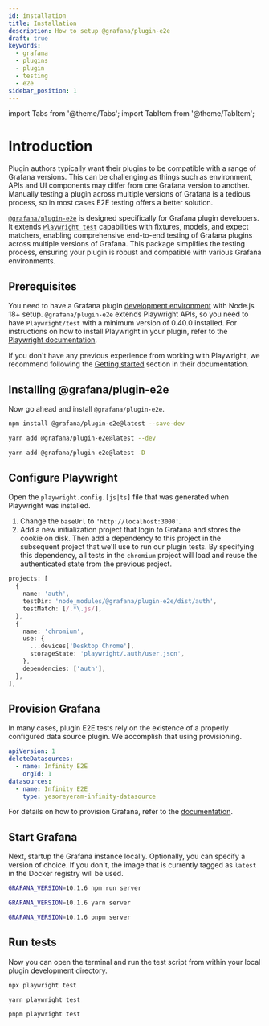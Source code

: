 ```yaml
---
id: installation
title: Installation
description: How to setup @grafana/plugin-e2e
draft: true
keywords:
  - grafana
  - plugins
  - plugin
  - testing
  - e2e
sidebar_position: 1
---
```


import Tabs from '@theme/Tabs';
import TabItem from '@theme/TabItem';

# Introduction

Plugin authors typically want their plugins to be compatible with a range of Grafana versions. This can be challenging as things such as environment, APIs and UI components may differ from one Grafana version to another. Manually testing a plugin across multiple versions of Grafana is a tedious process, so in most cases E2E testing offers a better solution.

[`@grafana/plugin-e2e`](https://www.npmjs.com/package/@grafana/plugin-e2e?activeTab=readme) is designed specifically for Grafana plugin developers. It extends [`Playwright test`](https://playwright.dev/) capabilities with fixtures, models, and expect matchers, enabling comprehensive end-to-end testing of Grafana plugins across multiple versions of Grafana. This package simplifies the testing process, ensuring your plugin is robust and compatible with various Grafana environments.

## Prerequisites

You need to have a Grafana plugin [development environment](https://grafana.com/developers/plugin-tools/get-started/set-up-development-environment) with Node.js 18+ setup. `@grafana/plugin-e2e` extends Playwright APIs, so you need to have `Playwright/test` with a minimum version of 0.40.0 installed. For instructions on how to install Playwright in your plugin, refer to the [Playwright documentation](https://playwright.dev/docs/intro#installing-playwright).

If you don't have any previous experience from working with Playwright, we recommend following the [Getting started](https://playwright.dev/docs/intro) section in their documentation.

## Installing @grafana/plugin-e2e

Now go ahead and install `@grafana/plugin-e2e`.

<Tabs
defaultValue="npm">
<TabItem value="npm">

```bash
npm install @grafana/plugin-e2e@latest --save-dev
```

</TabItem>

<TabItem value="yarn">

```bash
yarn add @grafana/plugin-e2e@latest --dev
```

</TabItem>

<TabItem value="pnpm">

```bash
yarn add @grafana/plugin-e2e@latest -D
```

</TabItem>
</Tabs>

## Configure Playwright

Open the `playwright.config.[js|ts]` file that was generated when Playwright was installed.

1. Change the `baseUrl` to `'http://localhost:3000'`.
2. Add a new initialization project that login to Grafana and stores the cookie on disk. Then add a dependency to this project in the subsequent project that we'll use to run our plugin tests. By specifying this dependency, all tests in the `chromium` project will load and reuse the authenticated state from the previous project.

```ts
projects: [
  {
    name: 'auth',
    testDir: 'node_modules/@grafana/plugin-e2e/dist/auth',
    testMatch: [/.*\.js/],
  },
  {
    name: 'chromium',
    use: {
      ...devices['Desktop Chrome'],
      storageState: 'playwright/.auth/user.json',
    },
    dependencies: ['auth'],
  },
],
```

## Provision Grafana

In many cases, plugin E2E tests rely on the existence of a properly configured data source plugin. We accomplish that using provisioning.

```yml
apiVersion: 1
deleteDatasources:
  - name: Infinity E2E
    orgId: 1
datasources:
  - name: Infinity E2E
    type: yesoreyeram-infinity-datasource
```

For details on how to provision Grafana, refer to the [documentation](https://grafana.com/docs/grafana/latest/administration/provisioning/).

## Start Grafana

Next, startup the Grafana instance locally. Optionally, you can specify a version of choice. If you don't, the image that is currently tagged as `latest` in the Docker registry will be used.

<Tabs defaultValue="npm">
<TabItem value="npm">

```bash
GRAFANA_VERSION=10.1.6 npm run server
```

</TabItem>

<TabItem value="yarn">

```bash
GRAFANA_VERSION=10.1.6 yarn server
```

</TabItem>

<TabItem value="pnpm">

```bash
GRAFANA_VERSION=10.1.6 pnpm server
```

</TabItem>
</Tabs>

## Run tests

Now you can open the terminal and run the test script from within your local plugin development directory.

<Tabs
defaultValue="npm">
<TabItem value="npm">

```bash
npx playwright test
```

</TabItem>

<TabItem value="yarn">

```bash
yarn playwright test
```

</TabItem>

<TabItem value="pnpm">

```bash
pnpm playwright test
```

</TabItem>
</Tabs>
